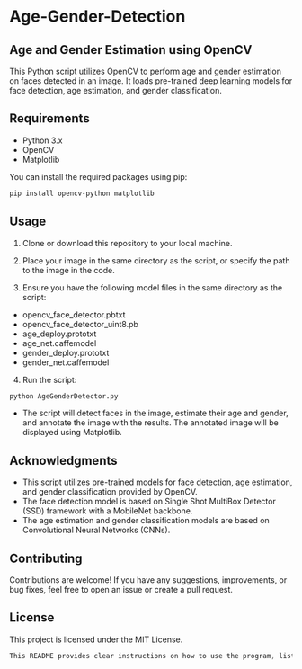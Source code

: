 # Age-Gender-Detection

## Age and Gender Estimation using OpenCV

This Python script utilizes OpenCV to perform age and gender estimation on faces detected in an image. It loads pre-trained deep learning models for face detection, age estimation, and gender classification.

## Requirements

- Python 3.x
- OpenCV
- Matplotlib

You can install the required packages using pip:

```bash
pip install opencv-python matplotlib
```

## Usage
1. Clone or download this repository to your local machine.

2. Place your image in the same directory as the script, or specify the path to the image in the code.

3. Ensure you have the following model files in the same directory as the script:

  * opencv_face_detector.pbtxt
  * opencv_face_detector_uint8.pb
  * age_deploy.prototxt
  * age_net.caffemodel
  * gender_deploy.prototxt
  * gender_net.caffemodel

4. Run the script:
```bash
python AgeGenderDetector.py
```
* The script will detect faces in the image, estimate their age and gender, and annotate the image with the results. The annotated image will be displayed using Matplotlib.


## Acknowledgments
* This script utilizes pre-trained models for face detection, age estimation, and gender classification provided by OpenCV.
* The face detection model is based on Single Shot MultiBox Detector (SSD) framework with a MobileNet backbone.
* The age estimation and gender classification models are based on Convolutional Neural Networks (CNNs).

## Contributing

Contributions are welcome! If you have any suggestions, improvements, or bug fixes, feel free to open an issue or create a pull request.

## License

This project is licensed under the MIT License.

```csharp
This README provides clear instructions on how to use the program, lists the requirements, acknowledges the sources of pre-trained models, encourages contributions, and includes licensing information. You can add more details or sections as needed.
```
